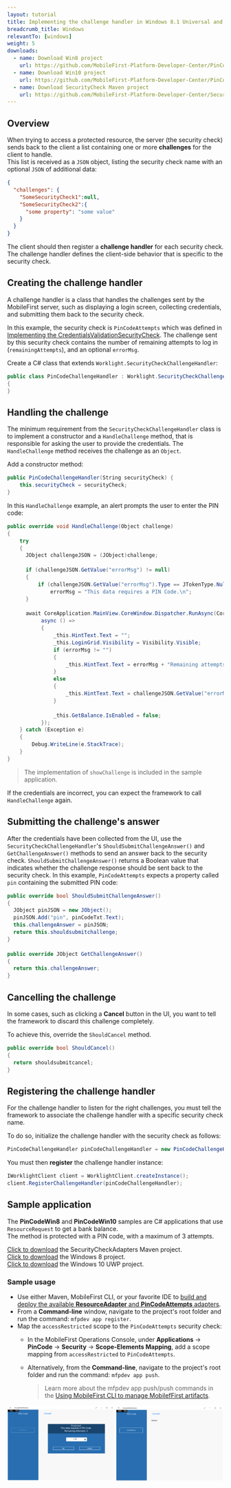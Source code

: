 ```yaml
---
layout: tutorial
title: Implementing the challenge handler in Windows 8.1 Universal and Windows 10 UWP applications
breadcrumb_title: Windows
relevantTo: [windows]
weight: 5
downloads:
  - name: Download Win8 project
    url: https://github.com/MobileFirst-Platform-Developer-Center/PinCodeWin8/tree/release80
  - name: Download Win10 project
    url: https://github.com/MobileFirst-Platform-Developer-Center/PinCodeWin10/tree/release80
  - name: Download SecurityCheck Maven project
    url: https://github.com/MobileFirst-Platform-Developer-Center/SecurityCheckAdapters/tree/release80
---
```

## Overview
When trying to access a protected resource, the server (the security check) sends back to the client a list containing one or more **challenges** for the client to handle.  
This list is received as a `JSON` object, listing the security check name with an optional `JSON` of additional data:

```json
{
  "challenges": {
    "SomeSecurityCheck1":null,
    "SomeSecurityCheck2":{
      "some property": "some value"
    }
  }
}
```

The client should then register a **challenge handler** for each security check.  
The challenge handler defines the client-side behavior that is specific to the security check.

## Creating the challenge handler
A challenge handler is a class that handles the challenges sent by the MobileFirst server, such as displaying a login screen, collecting credentials, and submitting them back to the security check.

In this example, the security check is `PinCodeAttempts` which was defined in [Implementing the CredentialsValidationSecurityCheck](../security-check). The challenge sent by this security check contains the number of remaining attempts to log in (`remainingAttempts`), and an optional `errorMsg`.

Create a C# class that extends `Worklight.SecurityCheckChallengeHandler`:

```csharp
public class PinCodeChallengeHandler : Worklight.SecurityCheckChallengeHandler
{
}
```

## Handling the challenge
The minimum requirement from the `SecurityCheckChallengeHandler` class is to implement a constructor and a `HandleChallenge` method, that is responsible for asking the user to provide the credentials. The `HandleChallenge` method receives the challenge as an `Object`.

Add a constructor method:

```csharp
public PinCodeChallengeHandler(String securityCheck) {
    this.securityCheck = securityCheck;
}
```

In this `HandleChallenge` example, an alert prompts the user to enter the PIN code:

```csharp
public override void HandleChallenge(Object challenge)
{
    try
    {
      JObject challengeJSON = (JObject)challenge;

      if (challengeJSON.GetValue("errorMsg") != null)
      {
          if (challengeJSON.GetValue("errorMsg").Type == JTokenType.Null)
              errorMsg = "This data requires a PIN Code.\n";
      }

      await CoreApplication.MainView.CoreWindow.Dispatcher.RunAsync(CoreDispatcherPriority.Normal,
           async () =>
           {
               _this.HintText.Text = "";
               _this.LoginGrid.Visibility = Visibility.Visible;
               if (errorMsg != "")
               {
                   _this.HintText.Text = errorMsg + "Remaining attempts: " + challengeJSON.GetValue("remainingAttempts");
               }
               else
               {
                   _this.HintText.Text = challengeJSON.GetValue("errorMsg") + "\n" + "Remaining attempts: " + challengeJSON.GetValue("remainingAttempts");
               }

               _this.GetBalance.IsEnabled = false;
           });
    } catch (Exception e)
    {
        Debug.WriteLine(e.StackTrace);
    }
}
```

> The implementation of `showChallenge` is included in the sample application.

If the credentials are incorrect, you can expect the framework to call `HandleChallenge` again.

## Submitting the challenge's answer

After the credentials have been collected from the UI, use the `SecurityCheckChallengeHandler`'s `ShouldSubmitChallengeAnswer()` and `GetChallengeAnswer()` methods to send an answer back to the security check. `ShouldSubmitChallengeAnswer()` returns a Boolean value that indicates whether the challenge response should be sent back to the security check. In this example, `PinCodeAttempts` expects a property called `pin` containing the submitted PIN code:

```csharp
public override bool ShouldSubmitChallengeAnswer()
{
  JObject pinJSON = new JObject();
  pinJSON.Add("pin", pinCodeTxt.Text);
  this.challengeAnswer = pinJSON;
  return this.shouldsubmitchallenge;
}

public override JObject GetChallengeAnswer()
{
  return this.challengeAnswer;
}

```

## Cancelling the challenge
In some cases, such as clicking a **Cancel** button in the UI, you want to tell the framework to discard this challenge completely.

To achieve this, override the `ShouldCancel` method.


```csharp
public override bool ShouldCancel()
{
  return shouldsubmitcancel;
}
```

## Registering the challenge handler
For the challenge handler to listen for the right challenges, you must tell the framework to associate the challenge handler with a specific security check name.

To do so, initialize the challenge handler with the security check as follows:

```csharp
PinCodeChallengeHandler pinCodeChallengeHandler = new PinCodeChallengeHandler("PinCodeAttempts");
```

You must then **register** the challenge handler instance:

```csharp
IWorklightClient client = WorklightClient.createInstance();
client.RegisterChallengeHandler(pinCodeChallengeHandler);
```

## Sample application
The **PinCodeWin8** and **PinCodeWin10** samples are C# applications that use `ResourceRequest` to get a bank balance.  
The method is protected with a PIN code, with a maximum of 3 attempts.

[Click to download](https://github.com/MobileFirst-Platform-Developer-Center/SecurityCheckAdapters/tree/release80) the SecurityCheckAdapters Maven project.  
[Click to download](https://github.com/MobileFirst-Platform-Developer-Center/PinCodeWin8/tree/release80) the Windows 8 project.  
[Click to download](https://github.com/MobileFirst-Platform-Developer-Center/PinCodeWin10/tree/release80) the Windows 10 UWP project.

### Sample usage

* Use either Maven, MobileFirst CLI, or your favorite IDE to [build and deploy the available **ResourceAdapter** and **PinCodeAttempts** adapters](../../../adapters/creating-adapters/).
* From a **Command-line** window, navigate to the project's root folder and run the command: `mfpdev app register`.
* Map the `accessRestricted` scope to the `PinCodeAttempts` security check:
    * In the MobileFirst Operations Console, under **Applications** → **PinCode** → **Security** → **Scope-Elements Mapping**, add a scope mapping from `accessRestricted` to `PinCodeAttempts`.
    * Alternatively, from the **Command-line**, navigate to the project's root folder and run the command: `mfpdev app push`.  

        > Learn more about the mfpdev app push/push commands in the [Using MobileFirst CLI to manage MobilefFirst artifacts](../../../using-the-mfpf-sdk/using-mobilefirst-cli-to-manage-mobilefirst-artifacts).

![Sample application](sample-application.png)        

